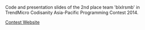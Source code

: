 
Code and presentation slides of the 2nd place team 'blxlrsmb' in TrendMicro Codisanity Asia-Pacific Programming Contest 2014.

[Contest Website](http://contest.trendmicro.com/2014/)
